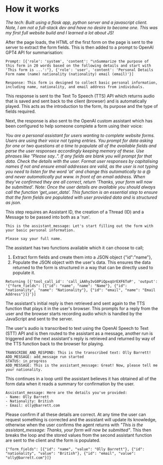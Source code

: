 # How it works

_The tech: Built using a flask app, python server and a javascript client. Note, I am not a full-stack dev and have no desire to become one. This was my first full website build and I learned a lot about JS!_

After the page loads, the HTML of the first form on the page is sent to the server to extract the form fields. This is then added to a prompt to OpenAI GPT4 API for summarisation:
```
Prompt: [{'role': 'system', 'content': "\nSummarize the purpose of this form in 20 words based on the following details and start with 'This form is ...':"}, {'role': 'user', 'content': 'Personal Details Form name (name) nationality (nationality) email (email)'}]

Response: This form is designed to collect basic personal information, including name, nationality, and email address from individuals.
```
This response is sent to the Text To Speech (TTS) API which returns audio that is saved and sent back to the client (browser) and is automatically played. This acts as the introduction to the form, its purpose and the type of fields required.

Next, the response is also sent to the OpenAI custom assistant which has been configured to help someone complete a form using their voice: 

_You are a personal assistant for users wanting to complete website forms. Users are using their voice not typing entries. You prompt for data asking for one or two questions at a time to populate all of the available fields and parse the user responses accordingly keeping memory of these. Use phrases like "Please say..". If any fields are blank you will prompt for that data. Check the details with the user. Format user responses by capitalising names if not and ensure email addresses are valid, as the user is not typing you need to listen for the word 'at' and change this automatically to a @ and never automatically put www. in front of an email address. When they've confirmed they are all correct, return 'Thanks, your form will now be submitted'. Note: Once the user details are available you should always call the function ‘get_user_data’. This function is an essential step to ensure that the form fields are populated with user provided data and is structured as json._

This step requires an Assistant ID, the creation of a Thread (ID) and a Message to be passed into both as a 'run'. 
```
This is the assistant_message: Let's start filling out the form with your basic personal information. 

Please say your full name.
```
The assistant has two functions available which it can choose to call; 
1. Extract form fields and create them into a JSON object {"id":"name"},
2. Populate the JSON object with the user's data. This ensures the data returned to the form is structured in a way that can be directly used to populate it.
```
Returning [{'tool_call_id': 'call_iAAhy3vG0PiQpxqUrEXF6ToP', 'output': '{"form_fields": [{"id": "name", "name": "Name"}, {"id": "nationality", "name": "Nationality"}, {"id": "email", "name": "Email Address"}]}'}]
```
The assistant's initial reply is then retrieved and sent again to the TTS function that plays it in the user's browser. This prompts for a reply from the user and the browser starts recording audio which is handled by the JavaScript and sent to the server.

The user's audio is transcribed to text using the OpenAI Speech to Text  (STT) API and is then routed to the assistant as a message, another run is triggered and the next assistant's reply is retrieved and returned by way of the TTS function back to the browser for playing.
```
TRANSCRIBE_AND_RESPOND: This is the transcribed text: Olly Barrett!
ADD_MESSAGE: add_message run started 
STATUS: in_progress
ADD_MESSAGE: This is the assistant_message: Great! Now, please tell me your nationality.
```
This continues in a loop until the assistant believes it has obtained all of the form data when it reads a summary for confirmation by the user. 
```
Assistant_message: Here are the details you've provided:
- Name: Olly Barrett
- Nationality: British
- Email: olly@barrett.com
```
Please confirm if all these details are correct.
At any time the user can request something is corrected and the assistant will update its knowledge, otherwise when the user confirms the agent returns with _"This is the assistant_message: Thanks, your form will now be submitted"_. This then breaks the loop and the stored values from the second assistant function are sent to the client and the form is populated.
```
{"form_fields": [{"id": "name", "value": "Olly Barrett"}, {"id": "nationality", "value": "British"}, {"id": "email", "value": "olly@barrett.com"}]}
```
